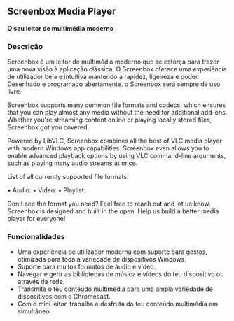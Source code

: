 <!-- Markdown version of store listing for localization. -->
<!-- Feel free to adapt or modify key points if necessary. -->
## Screenbox Media Player

**O seu leitor de multimédia moderno**

### Descrição

Screenbox é um leitor de multimédia moderno que se esforça para trazer uma nova visão à aplicação clássica. O Screenbox oferece uma experiência de utilizador bela e intuitiva mantendo a rapidez, ligeireza e poder. Desenhado e programado abertamente, o Screenbox será sempre de uso livre.

Screenbox supports many common file formats and codecs, which ensures that you can play almost any media without the need for additional add-ons. Whether you're streaming content online or playing locally stored files, Screenbox got you covered.

Powered by LibVLC, Screenbox combines all the best of VLC media player with modern Windows app capabilities. Screenbox even allows you to enable advanced playback options by using VLC command-line arguments, such as playing many audio streams at once.

List of all currently supported file formats:

• Audio:  <!-- List of supported audio formats. -->
• Video:  <!-- List of supported video formats. -->
• Playlist: <!-- List of supported playlist formats. -->

Don't see the format you need? Feel free to reach out and let us know. Screenbox is designed and built in the open. Help us build a better media player for everyone!

### Funcionalidades

- Uma experiência de utilizador moderna com suporte para gestos, otimizada para toda a variedade de dispositivos Windows.
- Suporte para muitos formatos de áudio e vídeo.
- Navegar e gerir as bibliotecas de música e vídeos do teu dispositivo ou através da rede.
- Transmite o teu conteúdo multimédia para uma ampla variedade de dispositivos com o Chromecast.
- Com o mini leitor, trabalha e desfruta do teu conteúdo multimédia em simultâneo.
